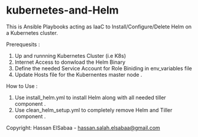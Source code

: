 # kubernetes-and-Helm
This is Ansible Playbooks acting as IaaC to Install/Configure/Delete Helm on a Kubernetes cluster.

Prerequesits :
1. Up and runnning Kubernetes Cluster (i.e K8s)
2. Internet Access to donwload the Helm Binary 
3. Define the needed Service Account for Role Biniding in env_variables file 
4. Update Hosts file for the Kubernentes master node .

How to Use :
1. Use install_helm.yml to install Helm along with all needed tiller component .
2. Use clean_helm_setup.yml to completely remove Helm and Tiller component .

Copyright: Hassan ElSabaa - hassan.salah.elsabaa@gmail.com
